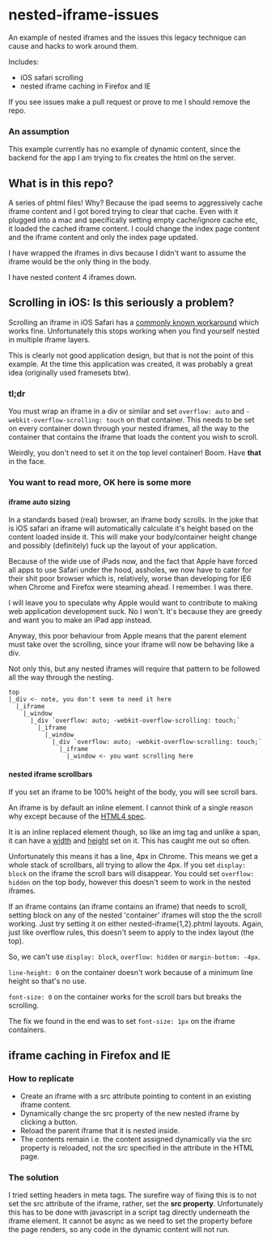 nested-iframe-issues
===============================

An example of nested iframes and the issues this legacy technique can cause and hacks to work around
them.

Includes:
* iOS safari scrolling
* nested iframe caching in Firefox and IE

If you see issues make a pull request or prove to me I should remove the repo.

### An assumption
This example currently has no example of dynamic content, since the backend for the app I am trying
to fix creates the html on the server.

## What is in this repo?
A series of phtml files! Why?
Because the ipad seems to aggressively cache iframe content and I got bored trying to clear that
cache. Even with it plugged into a mac and specifically setting empty cache/ignore cache etc, it
loaded the cached iframe content. I could change the index page content and the iframe content
and only the index page updated.

I have wrapped the iframes in divs because I didn't want to assume the iframe would be the only
thing in the body.

I have nested content 4 iframes down.

## Scrolling in iOS: Is this seriously a problem?
Scrolling an iframe in iOS Safari has a
[commonly known workaround](https://davidwalsh.name/scroll-iframes-ios) which works fine.
Unfortunately this stops working when you find yourself nested in multiple iframe layers.

This is clearly not good application design, but that is not the point of this example. At the
time this application was created, it was probably a great idea (originally used framesets btw).
### tl;dr
You must wrap an iframe in a div or similar and set `overflow: auto` and
`-webkit-overflow-scrolling: touch` on that container. This needs to be set on every container
down through your nested iframes, all the way to the container that contains the iframe that loads
the content you wish to scroll.

Weirdly, you don't need to set it on the top level container! Boom. Have **that** in the face.

### You want to read more, OK here is some more

#### iframe auto sizing
In a standards based (real) browser, an iframe body scrolls. In the joke that is iOS safari an
iframe will automatically calculate it's height based on the content loaded inside it.
This will make your body/container height change and possibly (definitely) fuck up the layout of
your application.

Because of the wide use of iPads now, and the fact that Apple have forced all apps to use Safari
under the hood, assholes, we now have to cater for their shit poor browser which is, relatively,
worse than developing for IE6 when Chrome and Firefox were steaming ahead. I remember. I was there.

I will leave you to speculate why Apple would want to contribute to making web application
development suck. No I won't. It's because they are greedy and want you to make an iPad app instead.

Anyway, this poor behaviour from Apple means that the parent element must take over the scrolling,
since your iframe will now be behaving like a div.

Not only this, but any nested iframes will require that pattern to be followed all the way through
the nesting.

```
top
|_div <- note, you don't seem to need it here
  |_iframe
    |_window
      |_div `overflow: auto; -webkit-overflow-scrolling: touch;`
        |_iframe
          |_window
            |_div `overflow: auto; -webkit-overflow-scrolling: touch;`
              |_iframe
                |_window <- you want scrolling here
```

#### nested iframe scrollbars
If you set an iframe to be 100% height of the body, you will see scroll bars.

An iframe is by default an inline element. I cannot think of a single reason why except because of
the [HTML4 spec](https://www.w3.org/TR/CSS21/visudet.html#inline-width).

It is an inline replaced element though, so like an img tag and unlike a span, it can have a
[width](https://www.w3.org/TR/CSS21/visudet.html#inline-replaced-width) and
[height](https://www.w3.org/TR/CSS21/visudet.html#inline-replaced-height) set on it.
This has caught me out so often.

Unfortunately this means it has a line, 4px in Chrome. This means we get a whole stack of
scrollbars, all trying to allow the 4px. If you set `display: block` on the iframe the scroll bars
will disappear. You could set `overflow: hidden` on the top body, however this doesn't seem to work
in the nested iframes.

If an iframe contains (an iframe contains an iframe) that needs to scroll, setting block on any of
the nested 'container' iframes will stop the the scroll working. Just try setting it on
either nested-iframe{1,2}.phtml layouts. Again, just like overflow rules, this doesn't seem to apply
to the index layout (the top).

So, we can't use `display: block`, `overflow: hidden` or `margin-bottom: -4px`.

`line-height: 0` on the container doesn't work because of a minimum line height so that's no use.

`font-size: 0` on the container works for the scroll bars but breaks the scrolling.

The fix we found in the end was to set `font-size: 1px` on the iframe containers.

## iframe caching in Firefox and IE

### How to replicate
- Create an iframe with a src attribute pointing to content in an existing iframe content.
- Dynamically change the src property of the new nested iframe by clicking a button.
- Reload the parent iframe that it is nested inside.
- The contents remain i.e. the content assigned dynamically via the src property is reloaded, not
the src specified in the attribute in the HTML page.

### The solution
I tried setting headers in meta tags. The surefire way of fixing this is to not set the src
attribute of the iframe, rather, set the **src property**. Unfortunately this has to be done with
javascript in a script tag directly underneath the iframe element. It cannot be async as we need
to set the property before the page renders, so any code in the dynamic content will not run.
